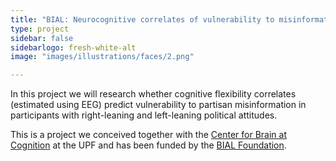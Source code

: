 ```yaml
---
title: "BIAL: Neurocognitive correlates of vulnerability to misinformation (2023-2027)"
type: project
sidebar: false
sidebarlogo: fresh-white-alt
image: "images/illustrations/faces/2.png"

---
```



In this project we will research whether cognitive flexibility correlates (estimated using EEG) predict vulnerability to partisan misinformation in participants with right-leaning and left-leaning political attitudes. 

This is a project we conceived together with the [Center for Brain at Cognition](https://www.upf.edu/web/cbc) at the UPF and has been funded by the [BIAL Foundation](https://fundacaobial.com/com/grants/).

